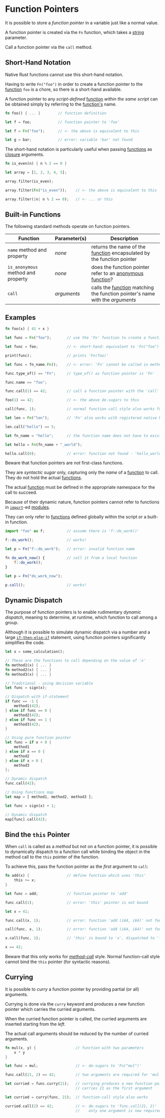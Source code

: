 Function Pointers
=================

It is possible to store a _function pointer_ in a variable just like a normal value.

A function pointer is created via the `Fn` function, which takes a [string](./strings-chars.md) parameter.

Call a function pointer via the `call` method.


Short-Hand Notation
-------------------

Native Rust functions cannot use this short-hand notation.

Having to write `Fn("foo")` in order to create a function pointer to the [function](../functions/functions.md)
`foo` is a chore, so there is a short-hand available.

A function pointer to any _script-defined_ [function](../functions/functions.md) _within the same script_ can be
obtained simply by referring to the [function's](../functions/functions.md) name.

```rust
fn foo() { ... }        // function definition

let f = foo;            // function pointer to 'foo'

let f = Fn("foo");      // <- the above is equivalent to this

let g = bar;            // error: variable 'bar' not found
```

The short-hand notation is particularly useful when passing [functions](../functions/functions.md) as
[closure](../functions/fn-closure.md) arguments.

```rust
fn is_even(n) { n % 2 == 0 }

let array = [1, 2, 3, 4, 5];

array.filter(is_even);

array.filter(Fn("is_even"));    // <- the above is equivalent to this

array.filter(|n| n % 2 == 0);   // <- ... or this
```


Built-in Functions
------------------

The following standard methods operate on function pointers.

| Function                           | Parameter(s) | Description                                                                                              |
| ---------------------------------- | ------------ |----------------------------------------------------------------------------------------------------------|
| `name` method and property         | _none_       | returns the name of the [function](../functions/functions.md) encapsulated by the function pointer       |
| `is_anonymous` method and property | _none_       | does the function pointer refer to an [anonymous function](../functions/fn-closure.md)?                               |
| `call`                             | _arguments_  | calls the [function](../functions/functions.md) matching the function pointer's name with the _arguments_ |


Examples
--------

```rust
fn foo(x) { 41 + x }

let func = Fn("foo");       // use the 'Fn' function to create a function pointer

let func = foo;             // <- short-hand: equivalent to 'Fn("foo")'

print(func);                // prints 'Fn(foo)'

let func = fn_name.Fn();    // <- error: 'Fn' cannot be called in method-call style

func.type_of() == "Fn";     // type_of() as function pointer is 'Fn'

func.name == "foo";

func.call(1) == 42;         // call a function pointer with the 'call' method

foo(1) == 42;               // <- the above de-sugars to this

call(func, 1);              // normal function call style also works for 'call'

let len = Fn("len");        // 'Fn' also works with registered native Rust functions

len.call("hello") == 5;

let fn_name = "hello";      // the function name does not have to exist yet

let hello = Fn(fn_name + "_world");

hello.call(0);              // error: function not found - 'hello_world (i64)'
```


Beware that function pointers are _not_ first-class functions.

They are _syntactic sugar_ only, capturing only the _name_ of a [function](../functions/functions.md) to call.
They do not hold the actual [functions](../functions/functions.md).

The actual [function](../functions/functions.md) must be defined in the appropriate namespace for the call to
succeed.

Because of their dynamic nature, function pointers cannot refer to functions in
[`import`](../modules/import.md)-ed [modules](../modules/index.md).

They can only refer to [functions](../functions/functions.md) defined globally within the script
or a built-in function.

```js
import "foo" as f;          // assume there is 'f::do_work()'

f::do_work();               // works!

let p = Fn("f::do_work");   // error: invalid function name

fn do_work_now() {          // call it from a local function
    f::do_work();
}

let p = Fn("do_work_now");

p.call();                   // works!
```


Dynamic Dispatch
----------------

The purpose of function pointers is to enable rudimentary _dynamic dispatch_, meaning to determine,
at runtime, which function to call among a group.

Although it is possible to simulate dynamic dispatch via a number and a large
[`if-then-else-if`](../control-flow/if.md) statement, using function pointers significantly simplifies the code.

```rust
let x = some_calculation();

// These are the functions to call depending on the value of 'x'
fn method1(x) { ... }
fn method2(x) { ... }
fn method3(x) { ... }

// Traditional - using decision variable
let func = sign(x);

// Dispatch with if-statement
if func == -1 {
    method1(42);
} else if func == 0 {
    method2(42);
} else if func == 1 {
    method3(42);
}

// Using pure function pointer
let func = if x < 0 {
    method1
} else if x == 0 {
    method2
} else if x > 0 {
    method3
};

// Dynamic dispatch
func.call(42);

// Using functions map
let map = [ method1, method2, method3 ];

let func = sign(x) + 1;

// Dynamic dispatch
map[func].call(42);
```


Bind the `this` Pointer
-----------------------

When `call` is called as a _method_ but not on a function pointer, it is possible to dynamically dispatch
to a function call while binding the object in the method call to the `this` pointer of the function.

To achieve this, pass the function pointer as the _first_ argument to `call`:

```rust
fn add(x) {                 // define function which uses 'this'
    this += x;
}

let func = add;             // function pointer to 'add'

func.call(1);               // error: 'this' pointer is not bound

let x = 41;

func.call(x, 1);            // error: function 'add (i64, i64)' not found

call(func, x, 1);           // error: function 'add (i64, i64)' not found

x.call(func, 1);            // 'this' is bound to 'x', dispatched to 'func'

x == 42;
```

Beware that this only works for [_method-call_](../functions/fn-method.md) style.
Normal function-call style cannot bind the `this` pointer (for syntactic reasons).


Currying
--------

It is possible to _curry_ a function pointer by providing partial (or all) arguments.

Currying is done via the `curry` keyword and produces a new function pointer which carries the
curried arguments.

When the curried function pointer is called, the curried arguments are inserted starting from the _left_.

The actual call arguments should be reduced by the number of curried arguments.

```rust
fn mul(x, y) {                  // function with two parameters
    x * y
}

let func = mul;                 // <- de-sugars to 'Fn("mul")'

func.call(21, 2) == 42;         // two arguments are required for 'mul'

let curried = func.curry(21);   // currying produces a new function pointer which
                                // carries 21 as the first argument

let curried = curry(func, 21);  // function-call style also works

curried.call(2) == 42;          // <- de-sugars to 'func.call(21, 2)'
                                //    only one argument is now required
```
